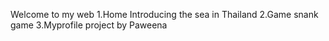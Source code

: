 Welcome to my web
1.Home
Introducing the sea in Thailand
2.Game
snank game
3.Myprofile 
project by Paweena 


